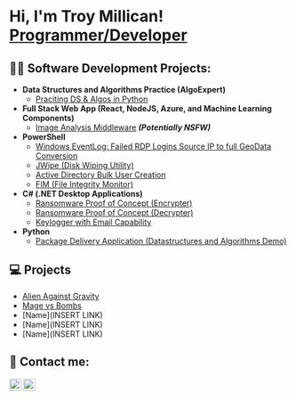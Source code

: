 <h1>Hi, I'm Troy Millican! <br/><a href="https://github.com/joshmadakor1">Programmer/Developer </a> <a href="https://www.linkedin.com/in/joshmadakor/"> </a></a></h1>

<h2>👨‍💻 Software Development Projects:</h2>

- <b>Data Structures and Algorithms Practice (AlgoExpert)</b>
  - [Praciting DS & Algos in Python](https://github.com/joshmadakor1/Algorithms-Practice)
- <b>Full Stack Web App (React, NodeJS, Azure, and Machine Learning Components)</b>
  - [Image Analysis Middleware](https://github.com/joshmadakor1/4chan-Image-Analysis-Middleware-C964) <b><i>(Potentially NSFW)</b></i>
- <b>PowerShell</b>
  - [Windows EventLog: Failed RDP Logins Source IP to full GeoData Conversion](https://github.com/joshmadakor1/Sentinel-Lab)
  - [JWipe (Disk Wiping Utility)](https://github.com/joshmadakor1/Jwipe.PowerShell)
  - [Active Directory Bulk User Creation](https://github.com/joshmadakor1/AD_PS)
  - [FIM (File Integrity Monitor)](https://github.com/joshmadakor1/PowerShell-Integrity-FIM)
- <b>C# (.NET Desktop Applications)</b>
  - [Ransomware Proof of Concept (Encrypter)](https://github.com/joshmadakor1/EncrypterPOC)
  - [Ransomware Proof of Concept (Decrypter)](https://github.com/joshmadakor1/DecrypterPOC)
  - [Keylogger with Email Capability](https://github.com/joshmadakor1/Key-Logger-With-Email)
- <b>Python</b>
  - [Package Delivery Application (Datastructures and Algorithms Demo)](https://github.com/joshmadakor1/Package-Delivery-Pathfinding-Algorithm)

<h2>💻 Projects</h2>

- [Alien Against Gravity](https://studio.code.org/projects/gamelab/mgjGCVtw-QZnE4_bp5y3JXOU0MICx9p2NX2X3SC9MUo)
- [Mage vs Bombs](https://studio.code.org/projects/gamelab/XUAiMOclOYT9WJTNsiXtNRj8XRZfDEZYFJYOiQEm-t8)
- [Name](INSERT LINK)
- [Name](INSERT LINK)
- [Name](INSERT LINK)

<h2> 🤳 Contact me:</h2>

[<img align="left" alt="TroyMillican | LinkedIn" width="22px" src="https://cdn.jsdelivr.net/npm/simple-icons@v3/icons/linkedin.svg" />][linkedin]
[<img align="left" alt="TroyMillican | Instagram" width="22px" src="https://cdn.jsdelivr.net/npm/simple-icons@v3/icons/instagram.svg" />][instagram]

[instagram]: https://www.instagram.com/troy_a_millican/
[linkedin]: h
